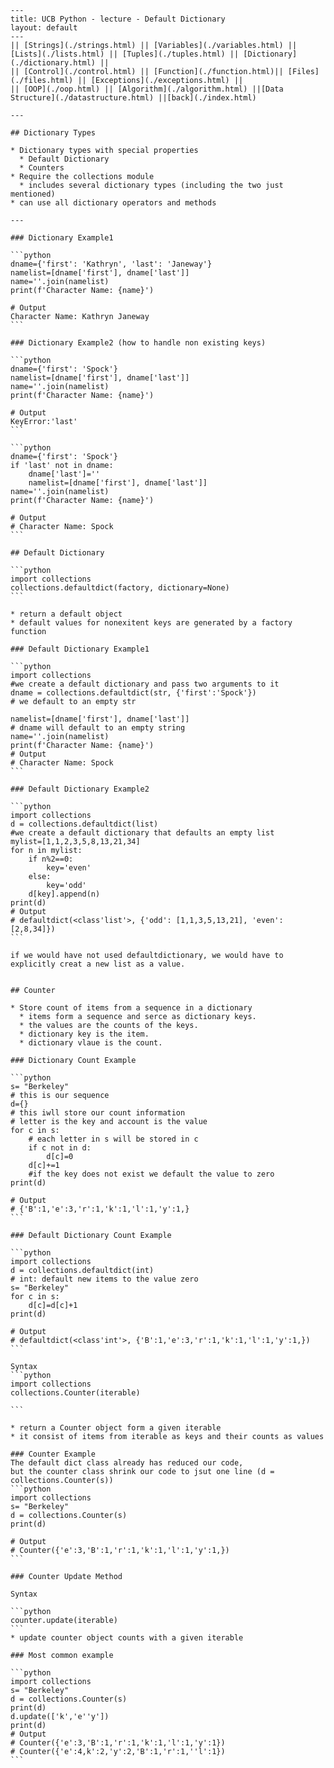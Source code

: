     ---
    title: UCB Python - lecture - Default Dictionary 
    layout: default
    ---
    || [Strings](./strings.html) || [Variables](./variables.html) || [Lists](./lists.html) || [Tuples](./tuples.html) || [Dictionary](./dictionary.html) ||
    || [Control](./control.html) || [Function](./function.html)|| [Files](./files.html) || [Exceptions](./exceptions.html) ||
    || [OOP](./oop.html) || [Algorithm](./algorithm.html) ||[Data Structure](./datastructure.html) ||[back](./index.html)

    ---

    ## Dictionary Types

    * Dictionary types with special properties
      * Default Dictionary
      * Counters
    * Require the collections module
      * includes several dictionary types (including the two just mentioned)
    * can use all dictionary operators and methods

    ---

    ### Dictionary Example1

    ```python
    dname={'first': 'Kathryn', 'last': 'Janeway'}
    namelist=[dname['first'], dname['last']]
    name=''.join(namelist)
    print(f'Character Name: {name}')

    # Output
    Character Name: Kathryn Janeway
    ```

    ### Dictionary Example2 (how to handle non existing keys)

    ```python
    dname={'first': 'Spock'}
    namelist=[dname['first'], dname['last']]
    name=''.join(namelist)
    print(f'Character Name: {name}')

    # Output
    KeyError:'last'
    ```

    ```python
    dname={'first': 'Spock'}
    if 'last' not in dname: 
        dname['last']=''
        namelist=[dname['first'], dname['last']]
    name=''.join(namelist)
    print(f'Character Name: {name}')

    # Output
    # Character Name: Spock
    ```

    ## Default Dictionary

    ```python
    import collections
    collections.defaultdict(factory, dictionary=None)
    ```

    * return a default object
    * default values for nonexitent keys are generated by a factory function

    ### Default Dictionary Example1

    ```python
    import collections
    #we create a default dictionary and pass two arguments to it
    dname = collections.defaultdict(str, {'first':'Spock'})
    # we default to an empty str

    namelist=[dname['first'], dname['last']]
    # dname will default to an empty string
    name=''.join(namelist)
    print(f'Character Name: {name}')
    # Output
    # Character Name: Spock
    ```

    ### Default Dictionary Example2

    ```python
    import collections
    d = collections.defaultdict(list)
    #we create a default dictionary that defaults an empty list
    mylist=[1,1,2,3,5,8,13,21,34]
    for n in mylist:
        if n%2==0:
            key='even'
        else:
            key='odd'
        d[key].append(n)
    print(d)
    # Output
    # defaultdict(<class'list'>, {'odd': [1,1,3,5,13,21], 'even':[2,8,34]})
    ```

    if we would have not used defaultdictionary, we would have to explicitly creat a new list as a value.


    ## Counter

    * Store count of items from a sequence in a dictionary
      * items form a sequence and serce as dictionary keys.
      * the values are the counts of the keys.
      * dictionary key is the item.
      * dictionary vlaue is the count.

    ### Dictionary Count Example

    ```python
    s= "Berkeley"
    # this is our sequence
    d={}
    # this iwll store our count information
    # letter is the key and account is the value
    for c in s:
        # each letter in s will be stored in c
        if c not in d:
            d[c]=0
        d[c]+=1
        #if the key does not exist we default the value to zero
    print(d)

    # Output
    # {'B':1,'e':3,'r':1,'k':1,'l':1,'y':1,}
    ```

    ### Default Dictionary Count Example

    ```python
    import collections
    d = collections.defaultdict(int)
    # int: default new items to the value zero
    s= "Berkeley"
    for c in s:
        d[c]=d[c]+1
    print(d)

    # Output
    # defaultdict(<class'int'>, {'B':1,'e':3,'r':1,'k':1,'l':1,'y':1,})
    ```

    Syntax
    ```python
    import collections
    collections.Counter(iterable)

    ```

    * return a Counter object form a given iterable
    * it consist of items from iterable as keys and their counts as values

    ### Counter Example
    The default dict class already has reduced our code, 
    but the counter class shrink our code to jsut one line (d = collections.Counter(s))
    ```python
    import collections
    s= "Berkeley"
    d = collections.Counter(s)
    print(d)

    # Output
    # Counter({'e':3,'B':1,'r':1,'k':1,'l':1,'y':1,})
    ```

    ### Counter Update Method

    Syntax

    ```python
    counter.update(iterable)
    ```
    * update counter object counts with a given iterable

    ### Most common example

    ```python
    import collections
    s= "Berkeley"
    d = collections.Counter(s)
    print(d)
    d.update(['k','e''y'])
    print(d)
    # Output
    # Counter({'e':3,'B':1,'r':1,'k':1,'l':1,'y':1})
    # Counter({'e':4,k':2,'y':2,'B':1,'r':1,''l':1})
    ```
